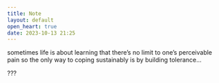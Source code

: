 ```yaml
---
title: Note
layout: default
open_heart: true
date: 2023-10-13 21:25
---
```


sometimes life is about learning that there’s no limit to one’s perceivable pain so the only way to coping sustainably is by building tolerance…

???
